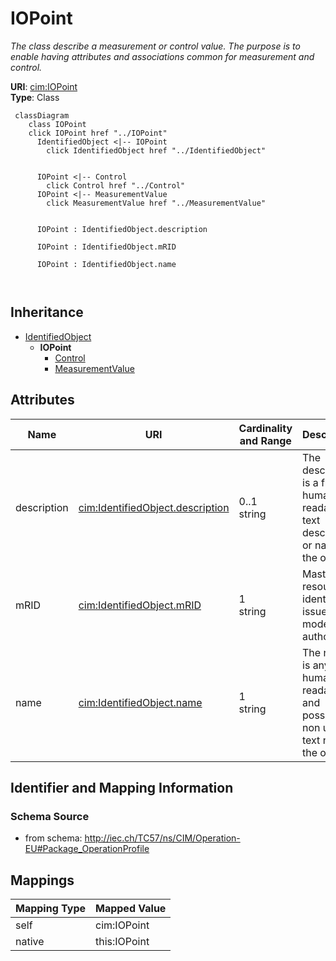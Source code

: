 # IOPoint


_The class describe a measurement or control value. The purpose is to enable having attributes and associations common for measurement and control._





**URI**: [cim:IOPoint](http://iec.ch/TC57/CIM100#IOPoint)<br />
**Type**: Class




```mermaid
 classDiagram
    class IOPoint
    click IOPoint href "../IOPoint"
      IdentifiedObject <|-- IOPoint
        click IdentifiedObject href "../IdentifiedObject"
      

      IOPoint <|-- Control
        click Control href "../Control"
      IOPoint <|-- MeasurementValue
        click MeasurementValue href "../MeasurementValue"
      
      
      IOPoint : IdentifiedObject.description
        
      IOPoint : IdentifiedObject.mRID
        
      IOPoint : IdentifiedObject.name
        
      
```





## Inheritance
* [IdentifiedObject](IdentifiedObject.md)
    * **IOPoint**
        * [Control](Control.md)
        * [MeasurementValue](MeasurementValue.md)



## Attributes


| Name | URI | Cardinality and Range | Description | Inheritance |
| ---  | --- | --- | --- | --- |
| description | [cim:IdentifiedObject.description](http://iec.ch/TC57/CIM100#IdentifiedObject.description) | 0..1 <br />  string  | The description is a free human readable text describing or naming the object | [IdentifiedObject](IdentifiedObject.md) |
| mRID | [cim:IdentifiedObject.mRID](http://iec.ch/TC57/CIM100#IdentifiedObject.mRID) | 1 <br />  string  | Master resource identifier issued by a model authority | [IdentifiedObject](IdentifiedObject.md) |
| name | [cim:IdentifiedObject.name](http://iec.ch/TC57/CIM100#IdentifiedObject.name) | 1 <br />  string  | The name is any free human readable and possibly non unique text naming the o... | [IdentifiedObject](IdentifiedObject.md) |









## Identifier and Mapping Information







### Schema Source


* from schema: http://iec.ch/TC57/ns/CIM/Operation-EU#Package_OperationProfile





## Mappings

| Mapping Type | Mapped Value |
| ---  | ---  |
| self | cim:IOPoint |
| native | this:IOPoint |




